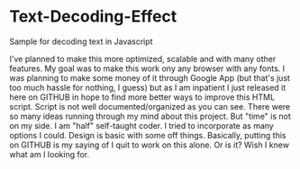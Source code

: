# Text-Decoding-Effect
Sample for decoding text in Javascript

I've planned to make this more optimized, scalable and with many other features.
My goal was to make this work ony any browser with any fonts.
I was planning to make some money of it through Google App (but that's just too much hassle for nothing, I guess)
but as I am inpatient I just released it here on GITHUB
in hope to find more better ways to improve this HTML script.
Script is not well documented/organized as you can see.
There were so many ideas running through my mind about this project.
But "time" is not on my side.
I am "half" self-taught coder.
I tried to incorporate as many options I could.
Design is basic with some off things.
Basically, putting this on GITHUB is my saying of I quit to work on this alone. Or is it?
Wish I knew what am I looking for.
